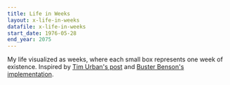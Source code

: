 ```yaml
---
title: Life in Weeks
layout: x-life-in-weeks
datafile: x-life-in-weeks
start_date: 1976-05-28
end_year: 2075
---
```


My life visualized as weeks, where each small box represents one week of existence. Inspired by [Tim Urban's post](https://waitbutwhy.com/2014/05/life-weeks.html) and [Buster Benson's implementation](https://busterbenson.com/life-in-weeks).